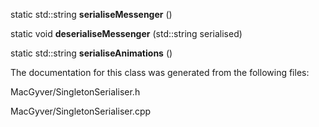 <div id="class_macgyver_1_1_serialisation_1_1_singleton_serialiser">

</div>

<span id="class_macgyver_1_1_serialisation_1_1_singleton_serialiser"
label="class_macgyver_1_1_serialisation_1_1_singleton_serialiser"></span>

<div class="DoxyCompactItemize">

<span id="class_macgyver_1_1_serialisation_1_1_singleton_serialiser_a4d5e0ca66fec2bd8ccd2d0537e4e1edc"
label="class_macgyver_1_1_serialisation_1_1_singleton_serialiser_a4d5e0ca66fec2bd8ccd2d0537e4e1edc"></span>
static std::string **serialiseMessenger** ()

<span id="class_macgyver_1_1_serialisation_1_1_singleton_serialiser_a6bdc309d909d57bac71f62048476b250"
label="class_macgyver_1_1_serialisation_1_1_singleton_serialiser_a6bdc309d909d57bac71f62048476b250"></span>
static void **deserialiseMessenger** (std::string serialised)

<span id="class_macgyver_1_1_serialisation_1_1_singleton_serialiser_a40a57b7f4cc3296a62f40f2ddfb32b6a"
label="class_macgyver_1_1_serialisation_1_1_singleton_serialiser_a40a57b7f4cc3296a62f40f2ddfb32b6a"></span>
static std::string **serialiseAnimations** ()

</div>

The documentation for this class was generated from the following files:

<div class="DoxyCompactItemize">

MacGyver/SingletonSerialiser.h

MacGyver/SingletonSerialiser.cpp

</div>
